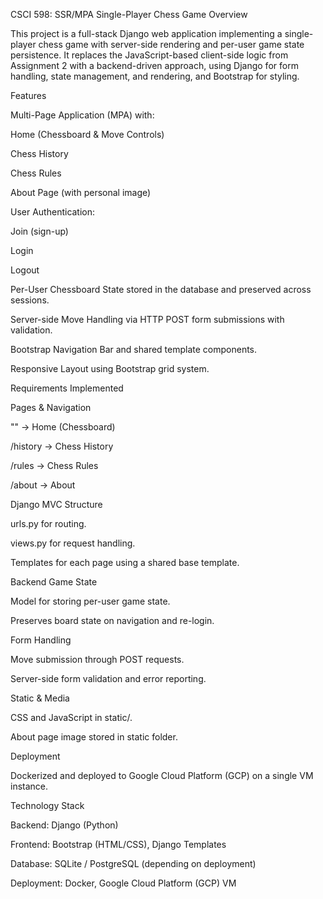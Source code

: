 CSCI 598: SSR/MPA Single-Player Chess Game
Overview

This project is a full-stack Django web application implementing a single-player chess game with server-side rendering and per-user game state persistence.
It replaces the JavaScript-based client-side logic from Assignment 2 with a backend-driven approach, using Django for form handling, state management, and rendering, and Bootstrap for styling.

Features

Multi-Page Application (MPA) with:

Home (Chessboard & Move Controls)

Chess History

Chess Rules

About Page (with personal image)

User Authentication:

Join (sign-up)

Login

Logout

Per-User Chessboard State stored in the database and preserved across sessions.

Server-side Move Handling via HTTP POST form submissions with validation.

Bootstrap Navigation Bar and shared template components.

Responsive Layout using Bootstrap grid system.

Requirements Implemented

Pages & Navigation

"" → Home (Chessboard)

/history → Chess History

/rules → Chess Rules

/about → About

Django MVC Structure

urls.py for routing.

views.py for request handling.

Templates for each page using a shared base template.

Backend Game State

Model for storing per-user game state.

Preserves board state on navigation and re-login.

Form Handling

Move submission through POST requests.

Server-side form validation and error reporting.

Static & Media

CSS and JavaScript in static/.

About page image stored in static folder.

Deployment

Dockerized and deployed to Google Cloud Platform (GCP) on a single VM instance.

Technology Stack

Backend: Django (Python)

Frontend: Bootstrap (HTML/CSS), Django Templates

Database: SQLite / PostgreSQL (depending on deployment)

Deployment: Docker, Google Cloud Platform (GCP) VM

